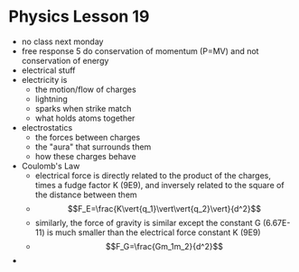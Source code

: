 # Physics Lesson 19
- no class next monday
- free response 5 do conservation of momentum (P=MV) and not conservation of energy
- electrical stuff
- electricity is
  - the motion/flow of charges
  - lightning
  - sparks when strike match
  - what holds atoms together
- electrostatics
  - the forces between charges
  - the "aura" that surrounds them
  - how these charges behave
- Coulomb's Law
  - electrical force is directly related to the product of the charges, times a fudge factor K (9E9), and inversely related to the square of the distance between them
  - $$F_E=\frac{K\vert{q_1}\vert\vert{q_2}\vert}{d^2}$$
  - similarly, the force of gravity is similar except the constant G (6.67E-11) is much smaller than the electrical force constant K (9E9)
  - $$F_G=\frac{Gm_1m_2}{d^2}$$
- 
